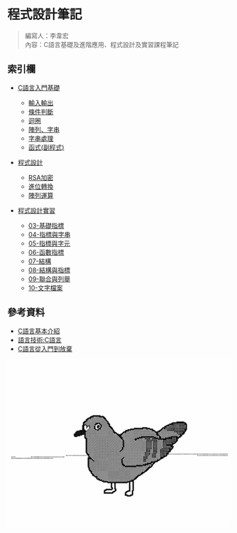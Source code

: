 # 程式設計筆記
>編寫人：李韋宏  
>內容：C語言基礎及進階應用、程式設計及實習課程筆記 
## 索引欄

+ [C語言入門基礎](./C語言入門基礎)
   + [輸入輸出](./C語言入門基礎/輸入輸出.md)
   + [條件判斷](./C語言入門基礎/條件判斷.md)
   + [迴圈](./C語言入門基礎/迴圈.md)
   + [陣列、字串](./C語言入門基礎/陣列.md)
   + [字串處理](./C語言入門基礎/字串.md)
   + [函式(副程式)](./C語言入門基礎/.md)
   
+ [程式設計](./程式設計)
   + [RSA加密](./程式設計/RSA加密.)
   + [進位轉換](./程式設計/二進轉十進&十進轉二進.md)
   + [陣列運算](./程式設計/陣列運算.md)
   
+ [程式設計實習](./程式設計實習)
   + [03-基礎指標](./程式設計實習/W3基礎指標.md)
   + [04-指標與字串](./程式設計實習/W4指標與字串.md)
   + [05-指標與字元](./程式設計實習/)
   + [06-函數指標](./程式設計實習/)
   + [07-結構](./程式設計實習/)
   + [08-結構與指標](./程式設計實習/)
   + [09-聯合與列舉](./程式設計實習/)
   + [10-文字檔案](./程式設計實習/)
## 參考資料
   + [C語言基本介紹](http://www2.lssh.tp.edu.tw/~hlf/class-1/lang-c/index.htm?fbclid=IwAR34EjBm10635jdUERfG_C0SZvZFKU_4dDCef3TyHWGVpnGk3BtQfPxFY6I)   
   + [語言技術:C語言](https://openhome.cc/Gossip/CGossip/)    
   + [C語言從入門到放棄]()    

   ![](./picture/meme/程式鴿子.gif)

